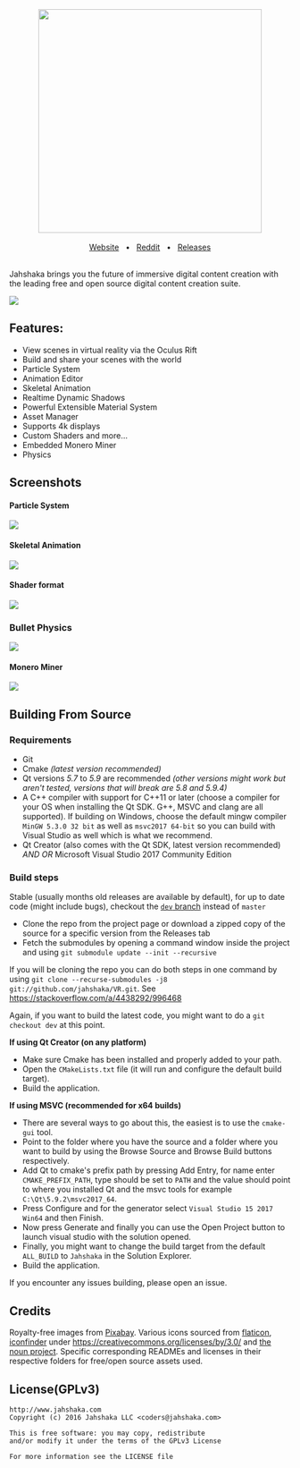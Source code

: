 <div align="center">
  <img src="https://i.imgur.com/4KbH9oV.png" width="400"></img>
</div>

<br>

<div align="center">
  <a href="http://www.jahshakavr.com/">Website</a>
  &nbsp;&nbsp;&bull;&nbsp;&nbsp;
  <a href="https://www.reddit.com/r/jahshaka/">Reddit</a>
  &nbsp;&nbsp;&bull;&nbsp;&nbsp;
  <a href="https://github.com/jahshaka/VR/releases">Releases</a>
</div>

<br>

Jahshaka brings you the future of immersive digital content creation with the leading free and open source digital content creation suite.

![](https://i.imgur.com/BYt24c1.jpg)

## Features:
 - View scenes in virtual reality via the Oculus Rift
 - Build and share your scenes with the world
 - Particle System
 - Animation Editor
 - Skeletal Animation
 - Realtime Dynamic Shadows
 - Powerful Extensible Material System
 - Asset Manager
 - Supports 4k displays
 - Custom Shaders and more&hellip;
 - Embedded Monero Miner
 - Physics

## Screenshots

#### Particle System
![](https://i.imgur.com/XjXUnUx.gif)

#### Skeletal Animation
![](https://i.imgur.com/qTVhlPp.gif)

#### Shader format
![](https://i.imgur.com/sgaQpC8.png)

### Bullet Physics
![](https://giant.gfycat.com/TemptingRingedAsianwaterbuffalo.gif)

#### Monero Miner
![](https://i.imgur.com/aCY90YE.gif)

## Building From Source

### Requirements
- Git
- Cmake *(latest version recommended)*
- Qt versions *5.7* to *5.9* are recommended *(other versions might work but aren't tested, versions that will break are 5.8 and 5.9.4)*
- A C++ compiler with support for C++11 or later (choose a compiler for your OS when installing the Qt SDK. G++, MSVC and clang are all supported). If building on Windows, choose the default mingw compiler `MinGW 5.3.0 32 bit` as well as `msvc2017 64-bit` so you can build with Visual Studio as well which is what we recommend.
- Qt Creator (also comes with the Qt SDK, latest version recommended) *AND OR* Microsoft Visual Studio 2017 Community Edition

### Build steps
Stable (usually months old releases are available by default), for up to date code (might include bugs), checkout the [`dev` branch](https://github.com/jahshaka/VR/tree/dev) instead of `master`

- Clone the repo from the project page or download a zipped copy of the source for a specific version from the Releases tab
- Fetch the submodules by opening a command window inside the project and using `git submodule update --init --recursive`

If you will be cloning the repo you can do both steps in one command by using `git clone --recurse-submodules -j8 git://github.com/jahshaka/VR.git`. See https://stackoverflow.com/a/4438292/996468

Again, if you want to build the latest code, you might want to do a `git checkout dev` at this point.

**If using Qt Creator (on any platform)**
- Make sure Cmake has been installed and properly added to your path.
- Open the `CMakeLists.txt` file (it will run and configure the default build target).
- Build the application.

**If using MSVC (recommended for x64 builds)**
- There are several ways to go about this, the easiest is to use the `cmake-gui` tool.
- Point to the folder where you have the source and a folder where you want to build by using the Browse Source and Browse Build buttons respectively.
- Add Qt to cmake's prefix path by pressing Add Entry, for name enter `CMAKE_PREFIX_PATH`, type should be set to `PATH` and the value should point to where you installed Qt and the msvc tools for example `C:\Qt\5.9.2\msvc2017_64`.
- Press Configure and for the generator select `Visual Studio 15 2017 Win64` and then Finish.
- Now press Generate and finally you can use the Open Project button to launch visual studio with the solution opened.
- Finally, you might want to change the build target from the default `ALL_BUILD` to `Jahshaka` in the Solution Explorer.
- Build the application.

If you encounter any issues building, please open an issue.

## Credits
Royalty-free images from [Pixabay](https://pixabay.com/). Various icons sourced from [flaticon](http://www.flaticon.com/), [iconfinder](https://www.iconfinder.com/) under https://creativecommons.org/licenses/by/3.0/ and [the noun project](https://thenounproject.com/). Specific corresponding READMEs and licenses in their respective folders for free/open source assets used.

## License(GPLv3)
    http://www.jahshaka.com
    Copyright (c) 2016 Jahshaka LLC <coders@jahshaka.com>

    This is free software: you may copy, redistribute
    and/or modify it under the terms of the GPLv3 License

    For more information see the LICENSE file
